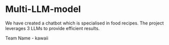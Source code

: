 # Multi-LLM-model
We have created a chatbot which is specialised in food recipes. The project leverages 3 LLMs to provide efficient results.

Team Name - kawaii

